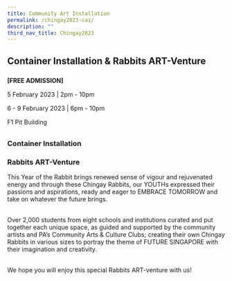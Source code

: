 ```yaml
---
title: Community Art Installation
permalink: /chingay2023-cai/
description: ""
third_nav_title: Chingay2023
---
```

<h2>Container Installation & Rabbits ART-Venture</h2>


<div style="line-height:2rem;">
<Strong>[FREE ADMISSION]</strong><br>
5 February 2023 | 2pm - 10pm<br>
6 - 9 February 2023 | 6pm - 10pm<br>
F1 Pit Building</div>


<h3>Container Installation</h3>





<h3>Rabbits ART-Venture</h3>

<p>This Year of the Rabbit brings renewed sense of vigour and rejuvenated energy and through these Chingay Rabbits, our YOUTHs expressed their passions and aspirations, ready and eager to EMBRACE TOMORROW and take on whatever the future brings.<br><br>

Over 2,000 students from eight schools and institutions curated and put together each unique space, as guided and supported by the community artists and PA’s Community Arts & Culture Clubs; creating their own Chingay Rabbits in various sizes to portray the theme of FUTURE SINGAPORE with their imagination and creativity.  <br><br>

We hope you will enjoy this special Rabbits ART-venture with us!</p>